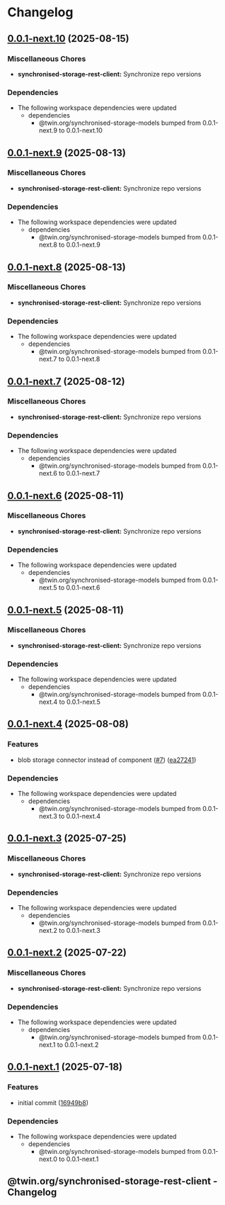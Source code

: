 # Changelog

## [0.0.1-next.10](https://github.com/twinfoundation/synchronised-storage/compare/synchronised-storage-rest-client-v0.0.1-next.9...synchronised-storage-rest-client-v0.0.1-next.10) (2025-08-15)


### Miscellaneous Chores

* **synchronised-storage-rest-client:** Synchronize repo versions


### Dependencies

* The following workspace dependencies were updated
  * dependencies
    * @twin.org/synchronised-storage-models bumped from 0.0.1-next.9 to 0.0.1-next.10

## [0.0.1-next.9](https://github.com/twinfoundation/synchronised-storage/compare/synchronised-storage-rest-client-v0.0.1-next.8...synchronised-storage-rest-client-v0.0.1-next.9) (2025-08-13)


### Miscellaneous Chores

* **synchronised-storage-rest-client:** Synchronize repo versions


### Dependencies

* The following workspace dependencies were updated
  * dependencies
    * @twin.org/synchronised-storage-models bumped from 0.0.1-next.8 to 0.0.1-next.9

## [0.0.1-next.8](https://github.com/twinfoundation/synchronised-storage/compare/synchronised-storage-rest-client-v0.0.1-next.7...synchronised-storage-rest-client-v0.0.1-next.8) (2025-08-13)


### Miscellaneous Chores

* **synchronised-storage-rest-client:** Synchronize repo versions


### Dependencies

* The following workspace dependencies were updated
  * dependencies
    * @twin.org/synchronised-storage-models bumped from 0.0.1-next.7 to 0.0.1-next.8

## [0.0.1-next.7](https://github.com/twinfoundation/synchronised-storage/compare/synchronised-storage-rest-client-v0.0.1-next.6...synchronised-storage-rest-client-v0.0.1-next.7) (2025-08-12)


### Miscellaneous Chores

* **synchronised-storage-rest-client:** Synchronize repo versions


### Dependencies

* The following workspace dependencies were updated
  * dependencies
    * @twin.org/synchronised-storage-models bumped from 0.0.1-next.6 to 0.0.1-next.7

## [0.0.1-next.6](https://github.com/twinfoundation/synchronised-storage/compare/synchronised-storage-rest-client-v0.0.1-next.5...synchronised-storage-rest-client-v0.0.1-next.6) (2025-08-11)


### Miscellaneous Chores

* **synchronised-storage-rest-client:** Synchronize repo versions


### Dependencies

* The following workspace dependencies were updated
  * dependencies
    * @twin.org/synchronised-storage-models bumped from 0.0.1-next.5 to 0.0.1-next.6

## [0.0.1-next.5](https://github.com/twinfoundation/synchronised-storage/compare/synchronised-storage-rest-client-v0.0.1-next.4...synchronised-storage-rest-client-v0.0.1-next.5) (2025-08-11)


### Miscellaneous Chores

* **synchronised-storage-rest-client:** Synchronize repo versions


### Dependencies

* The following workspace dependencies were updated
  * dependencies
    * @twin.org/synchronised-storage-models bumped from 0.0.1-next.4 to 0.0.1-next.5

## [0.0.1-next.4](https://github.com/twinfoundation/synchronised-storage/compare/synchronised-storage-rest-client-v0.0.1-next.3...synchronised-storage-rest-client-v0.0.1-next.4) (2025-08-08)


### Features

* blob storage connector instead of component ([#7](https://github.com/twinfoundation/synchronised-storage/issues/7)) ([ea27241](https://github.com/twinfoundation/synchronised-storage/commit/ea27241cf0810b52ab7a6be7346809d127b7109a))


### Dependencies

* The following workspace dependencies were updated
  * dependencies
    * @twin.org/synchronised-storage-models bumped from 0.0.1-next.3 to 0.0.1-next.4

## [0.0.1-next.3](https://github.com/twinfoundation/synchronised-storage/compare/synchronised-storage-rest-client-v0.0.1-next.2...synchronised-storage-rest-client-v0.0.1-next.3) (2025-07-25)


### Miscellaneous Chores

* **synchronised-storage-rest-client:** Synchronize repo versions


### Dependencies

* The following workspace dependencies were updated
  * dependencies
    * @twin.org/synchronised-storage-models bumped from 0.0.1-next.2 to 0.0.1-next.3

## [0.0.1-next.2](https://github.com/twinfoundation/synchronised-storage/compare/synchronised-storage-rest-client-v0.0.1-next.1...synchronised-storage-rest-client-v0.0.1-next.2) (2025-07-22)


### Miscellaneous Chores

* **synchronised-storage-rest-client:** Synchronize repo versions


### Dependencies

* The following workspace dependencies were updated
  * dependencies
    * @twin.org/synchronised-storage-models bumped from 0.0.1-next.1 to 0.0.1-next.2

## [0.0.1-next.1](https://github.com/twinfoundation/synchronised-storage/compare/synchronised-storage-rest-client-v0.0.1-next.0...synchronised-storage-rest-client-v0.0.1-next.1) (2025-07-18)


### Features

* initial commit ([16949b8](https://github.com/twinfoundation/synchronised-storage/commit/16949b8e5bdb190f053c52af352290e3fd964f9a))


### Dependencies

* The following workspace dependencies were updated
  * dependencies
    * @twin.org/synchronised-storage-models bumped from 0.0.1-next.0 to 0.0.1-next.1

## @twin.org/synchronised-storage-rest-client - Changelog
